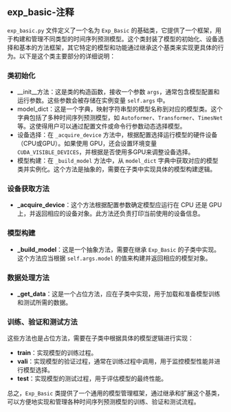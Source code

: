 ## exp_basic-注释

`exp_basic.py` 文件定义了一个名为 `Exp_Basic` 的基础类，它提供了一个框架，用于构建和管理不同类型的时间序列预测模型。这个类封装了模型的初始化、设备选择和基本的方法框架，其它特定的模型和功能通过继承这个基类来实现更具体的行为。以下是这个类主要部分的详细说明：

### 类初始化
- __init__方法：这是类的构造函数，接收一个参数 `args`，通常包含模型配置和运行参数。这些参数会被存储在实例变量 `self.args` 中。
- model_dict：这是一个字典，映射字符串型的模型名称到对应的模型类。这个字典包括了多种时间序列预测模型，如 `Autoformer`、`Transformer`、`TimesNet` 等。这使得用户可以通过配置文件或命令行参数动态选择模型。
- 设备选择：在 `_acquire_device` 方法中，根据配置选择运行模型的硬件设备（CPU或GPU）。如果使用 GPU，还会设置环境变量 `CUDA_VISIBLE_DEVICES`，并根据是否使用多GPU来调整设备选择。
- 模型构建：在 `_build_model` 方法中，从 `model_dict` 字典中获取对应的模型类并实例化。这个方法是抽象的，需要在子类中实现具体的模型构建逻辑。

### 设备获取方法
- **_acquire_device**：这个方法根据配置参数确定模型应运行在 CPU 还是 GPU 上，并返回相应的设备对象。此方法还负责打印当前使用的设备信息。

### 模型构建
- **_build_model**：这是一个抽象方法，需要在继承 `Exp_Basic` 的子类中实现。这个方法应当根据 `self.args.model` 的值来构建并返回相应的模型对象。

### 数据处理方法
- **_get_data**：这是一个占位方法，应在子类中实现，用于加载和准备模型训练和测试所需的数据。

### 训练、验证和测试方法
这些方法也是占位方法，需要在子类中根据具体的模型逻辑进行实现：
- **train**：实现模型的训练过程。
- **vali**：实现模型的验证过程，通常在训练过程中调用，用于监控模型性能并进行模型选择。
- **test**：实现模型的测试过程，用于评估模型的最终性能。

总之，`Exp_Basic` 类提供了一个通用的模型管理框架，通过继承和扩展这个基类，可以方便地实现和管理各种时间序列预测模型的训练、验证和测试流程。
